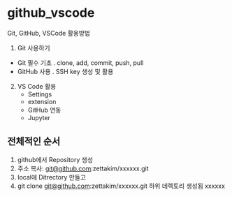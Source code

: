 # github_vscode
Git, GitHub, VSCode 활용방법

1. Git 사용하기
  - Git 필수 기초
    . clone, add, commit, push, pull
  - GitHub 사용
    . SSH key 생성 및 활용
2. VS Code 활용
   - Settings
   - extension
   - GitHub 연동
   - Jupyter

## 전체적인 순서

1. github에서 Repository 생성
2. 주소 복사: git@github.com:zettakim/xxxxxx.git
3. local에 Ditrectory 만들고
4. git clone git@github.com:zettakim/xxxxxx.git 하위 데렉토리 생성됨 xxxxxx
